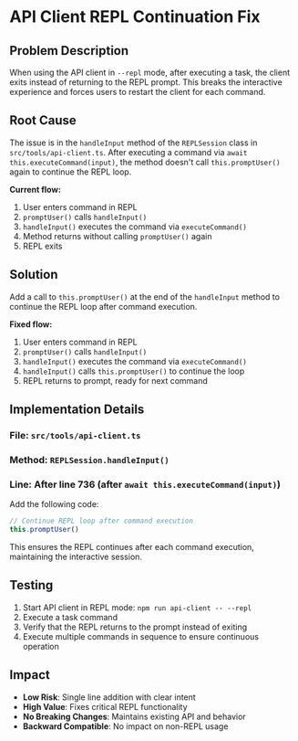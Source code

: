 # API Client REPL Continuation Fix

## Problem Description

When using the API client in `--repl` mode, after executing a task, the client exits instead of returning to the REPL prompt. This breaks the interactive experience and forces users to restart the client for each command.

## Root Cause

The issue is in the `handleInput` method of the `REPLSession` class in `src/tools/api-client.ts`. After executing a command via `await this.executeCommand(input)`, the method doesn't call `this.promptUser()` again to continue the REPL loop.

**Current flow:**

1. User enters command in REPL
2. `promptUser()` calls `handleInput()`
3. `handleInput()` executes the command via `executeCommand()`
4. Method returns without calling `promptUser()` again
5. REPL exits

## Solution

Add a call to `this.promptUser()` at the end of the `handleInput` method to continue the REPL loop after command execution.

**Fixed flow:**

1. User enters command in REPL
2. `promptUser()` calls `handleInput()`
3. `handleInput()` executes the command via `executeCommand()`
4. `handleInput()` calls `this.promptUser()` to continue the loop
5. REPL returns to prompt, ready for next command

## Implementation Details

### File: `src/tools/api-client.ts`

### Method: `REPLSession.handleInput()`

### Line: After line 736 (after `await this.executeCommand(input)`)

Add the following code:

```typescript
// Continue REPL loop after command execution
this.promptUser()
```

This ensures the REPL continues after each command execution, maintaining the interactive session.

## Testing

1. Start API client in REPL mode: `npm run api-client -- --repl`
2. Execute a task command
3. Verify that the REPL returns to the prompt instead of exiting
4. Execute multiple commands in sequence to ensure continuous operation

## Impact

- **Low Risk**: Single line addition with clear intent
- **High Value**: Fixes critical REPL functionality
- **No Breaking Changes**: Maintains existing API and behavior
- **Backward Compatible**: No impact on non-REPL usage
